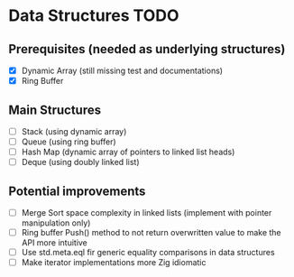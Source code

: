 # Data Structures TODO

## Prerequisites (needed as underlying structures)
- [x] Dynamic Array (still missing test and documentations)
- [x] Ring Buffer

## Main Structures
- [ ] Stack (using dynamic array)
- [ ] Queue (using ring buffer)
- [ ] Hash Map (dynamic array of pointers to linked list heads)
- [ ] Deque (using doubly linked list)

## Potential improvements
- [ ] Merge Sort space complexity in linked lists (implement with pointer manipulation only)
- [ ] Ring buffer Push() method to not return overwritten value to make the API more intuitive
- [ ] Use std.meta.eql fir generic equality comparisons in data structures
- [ ] Make iterator implementations more Zig idiomatic